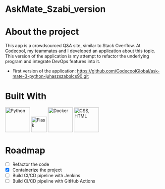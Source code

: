 # AskMate_Szabi_version

# About the project
This app is a crowdsourced Q&A site, similar to Stack Overflow. At Codecool, my teammates and I developed an application about this topic. This version of the application is my attempt to refactor the underlying program and integrate DevOps features into it.
- First version of the application: https://github.com/CodecoolGlobal/ask-mate-3-python-juhaszszabolcs90.git

# Built With
<img src="https://upload.wikimedia.org/wikipedia/commons/thumb/f/f8/Python_logo_and_wordmark.svg/486px-Python_logo_and_wordmark.svg.png" alt="Python" width="80"/>
<img src="https://seeklogo.com/images/F/flask-logo-44C507ABB7-seeklogo.com.png" alt="Flask" width="50"/>
<img src="https://upload.wikimedia.org/wikipedia/commons/thumb/4/4e/Docker_%28container_engine%29_logo.svg/1280px-Docker_%28container_engine%29_logo.svg.png" alt="Docker" width="80"/>
<img src="https://encrypted-tbn0.gstatic.com/images?q=tbn:ANd9GcSUGUIki0k4KszPz3-uwtaRVMNctvSoytyaVm-t9343WKpY3AI4ekhFtuonADemA_DBpr0&usqp=CAU" alt="CSS, HTML" width="80"/>

# Roadmap
- [ ] Refactor the code
- [x] Containerize the project
- [ ] Build CI/CD pipeline with Jenkins
- [ ] Build CI/CD pipeline with GitHub Actions
